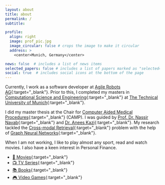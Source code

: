 ```yaml
---
layout: about
title: about
permalink: /
subtitle: 

profile:
  align: right
  image: prof_pic.jpg
  image_circular: false # crops the image to make it circular
  address: >
    <center>Munich, Germany</center>

news: false  # includes a list of news items
selected_papers: false # includes a list of papers marked as "selected={true}"
social: true  # includes social icons at the bottom of the page
---
```


Currently, I work as a software developer at [Agile Robots AG](https://www.agile-robots.com/){:target="\_blank"}. Prior to this, I completed my masters in [Computational Science and Engineering](https://www.in.tum.de/in/fuer-studieninteressierte/master-studiengaenge/computational-science-and-engineering/){:target="\_blank"} at [The Technical University of Munich](https://www.tum.de/){:target="\_blank"}.

I did my master thesis at the Chair for [Computer Aided Medical Procedures](https://www.cs.cit.tum.de/camp/start/){:target="\_blank"} (CAMP). I was guided by [Prof. Dr. Nassir Navab](https://www.cs.cit.tum.de/camp/members/cv-nassir-navab/nassir-navab/){:target="\_blank"} and [Dr. Anees Kazi](https://www.cs.cit.tum.de/camp/members/senior-research-scientists/anees-kazi/){:target="\_blank"}. My research tackled the [Cross-modal Retrieval](https://paperswithcode.com/task/cross-modal-retrieval/codeless?page=6){:target="\_blank"} problem with the help of [Graph Neural Networks](https://en.wikipedia.org/wiki/Graph_neural_network){:target="\_blank"}.

When I am not working, I like to play almost any sport, read and watch movies. I also have a keen interest in Personal Finance.

- [🎥 Movies](https://www.notion.so/leelasaiprabhat/7f0acbf130864c2e9d8941aa61de6e6f?v=8dfa581f7d104d90ad6595d8eca57572){:target="\_blank"}
- [📺 TV Series](https://www.notion.so/leelasaiprabhat/3177025ee29b4f59863e0841c5b1ca9f?v=cc35bdf886ba4399bbe17f009e73de46){:target="\_blank"}
- [📚 Books](https://www.notion.so/leelasaiprabhat/6009deb485244a26920bdd3b2f1842b6?v=0daabeb705d74f50ab03928105c18970){:target="\_blank"}
- [🎮 Video Games](https://www.notion.so/leelasaiprabhat/25e6d0f6589144ed894eff6272726154?v=2fa3e7ca2bce4934b52635c0c72ca8f1){:target="\_blank"}
